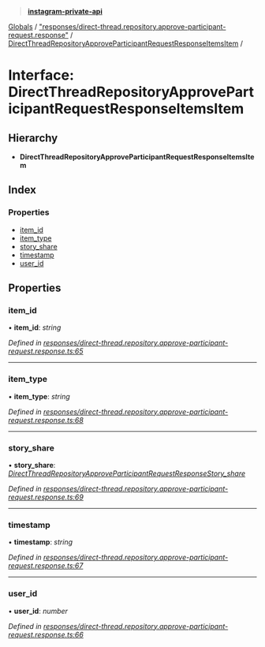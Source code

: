 > **[instagram-private-api](../README.md)**

[Globals](../README.md) / ["responses/direct-thread.repository.approve-participant-request.response"](../modules/_responses_direct_thread_repository_approve_participant_request_response_.md) / [DirectThreadRepositoryApproveParticipantRequestResponseItemsItem](_responses_direct_thread_repository_approve_participant_request_response_.directthreadrepositoryapproveparticipantrequestresponseitemsitem.md) /

# Interface: DirectThreadRepositoryApproveParticipantRequestResponseItemsItem

## Hierarchy

* **DirectThreadRepositoryApproveParticipantRequestResponseItemsItem**

## Index

### Properties

* [item_id](_responses_direct_thread_repository_approve_participant_request_response_.directthreadrepositoryapproveparticipantrequestresponseitemsitem.md#item_id)
* [item_type](_responses_direct_thread_repository_approve_participant_request_response_.directthreadrepositoryapproveparticipantrequestresponseitemsitem.md#item_type)
* [story_share](_responses_direct_thread_repository_approve_participant_request_response_.directthreadrepositoryapproveparticipantrequestresponseitemsitem.md#story_share)
* [timestamp](_responses_direct_thread_repository_approve_participant_request_response_.directthreadrepositoryapproveparticipantrequestresponseitemsitem.md#timestamp)
* [user_id](_responses_direct_thread_repository_approve_participant_request_response_.directthreadrepositoryapproveparticipantrequestresponseitemsitem.md#user_id)

## Properties

###  item_id

• **item_id**: *string*

*Defined in [responses/direct-thread.repository.approve-participant-request.response.ts:65](https://github.com/dilame/instagram-private-api/blob/3e16058/src/responses/direct-thread.repository.approve-participant-request.response.ts#L65)*

___

###  item_type

• **item_type**: *string*

*Defined in [responses/direct-thread.repository.approve-participant-request.response.ts:68](https://github.com/dilame/instagram-private-api/blob/3e16058/src/responses/direct-thread.repository.approve-participant-request.response.ts#L68)*

___

###  story_share

• **story_share**: *[DirectThreadRepositoryApproveParticipantRequestResponseStory_share](_responses_direct_thread_repository_approve_participant_request_response_.directthreadrepositoryapproveparticipantrequestresponsestory_share.md)*

*Defined in [responses/direct-thread.repository.approve-participant-request.response.ts:69](https://github.com/dilame/instagram-private-api/blob/3e16058/src/responses/direct-thread.repository.approve-participant-request.response.ts#L69)*

___

###  timestamp

• **timestamp**: *string*

*Defined in [responses/direct-thread.repository.approve-participant-request.response.ts:67](https://github.com/dilame/instagram-private-api/blob/3e16058/src/responses/direct-thread.repository.approve-participant-request.response.ts#L67)*

___

###  user_id

• **user_id**: *number*

*Defined in [responses/direct-thread.repository.approve-participant-request.response.ts:66](https://github.com/dilame/instagram-private-api/blob/3e16058/src/responses/direct-thread.repository.approve-participant-request.response.ts#L66)*